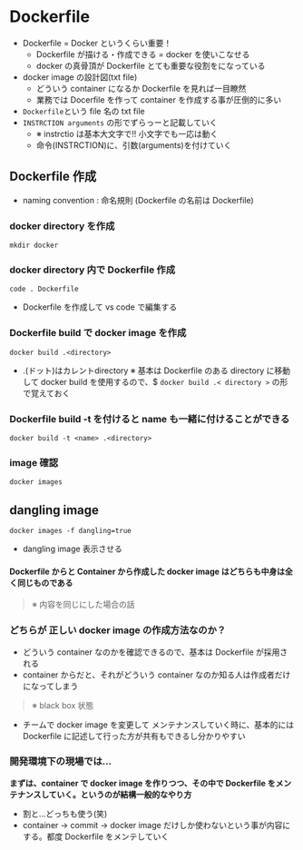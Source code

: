 # Dockerfile
- Dockerfile = Docker というくらい重要！
  - Dockerfile が描ける・作成できる = docker を使いこなせる
  - docker の真骨頂が Dockerfile とても重要な役割をになっている
- docker image の設計図(txt file)
   - どういう container になるか Dockerfile を見れば一目瞭然
   - 業務では Docerfile を作って container を作成する事が圧倒的に多い
- `Dockerfile`という file 名の txt file
- `INSTRCTION arguments` の形でずらっーと記載していく
   - ※ instrctio は基本大文字で!! 小文字でも一応は動く
   - 命令(INSTRCTION)に、引数(arguments)を付けていく
## Dockerfile 作成
- naming convention : 命名規則 (Dockerfile の名前は Dockerfile)
### docker directory を作成
    mkdir docker
### docker directory 内で Dockerfile 作成
    code . Dockerfile
- Dockerfile を作成して vs code で編集する
### Dockerfile build で docker image を作成
    docker build .<directory>
- .(ドット)はカレントdirectory ※ 基本は Dockerfile のある directory に移動して docker build を使用するので、$ `docker build .< directory >` の形で覚えておく
### Dockerfile build -t を付けると name も一緒に付けることができる
    docker build -t <name> .<directory>
### image 確認
    docker images
## dangling image
    docker images -f dangling=true
- dangling image 表示させる
#### Dockerfile からと Container から作成した docker image はどちらも中身は全く同じものである
> ※ 内容を同じにした場合の話
### どちらが 正しい docker image の作成方法なのか？
- どういう container なのかを確認できるので、基本は Dockerfile が採用される
- container からだと、それがどういう container なのか知る人は作成者だけになってしまう
> ※ black box 状態
- チームで docker image を変更して メンテナンスしていく時に、基本的には Dockerfile に記述して行った方が共有もできるし分かりやすい
### 開発環境下の現場では…
**まずは、container で docker image を作りつつ、その中で Dockerfile をメンテナンスしていく。というのが結構一般的なやり方**
- 割と…どっちも使う(笑)
- container → commit → docker image だけしか使わないという事が内容にする。都度 Dockerfile をメンテしていく
